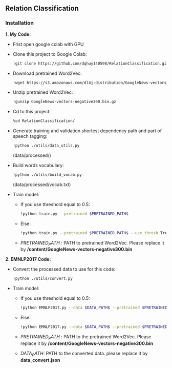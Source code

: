 ## Relation Classification 

### Installation

**1. My Code:**

- Frist open google colab with GPU

- Clone this project to Google Colab:

    ```bash
    !git clone https://github.com/dqhuy140598/RelationClassification.git
    ```

- Download pretrained Word2Vec:

    ```bash
    !wget https://s3.amazonaws.com/dl4j-distribution/GoogleNews-vectors-negative300.bin.gz
    ```

- Unzip pretrained Word2Vec:

    ```bash
    !gunzip GoogleNews-vectors-negative300.bin.gz
    ```

- Cd to this project:

    ```bash
    %cd RelationClassification/
    ```
    
- Generate training and validation shortest dependency path and part of speech tagging:

    ```bash
    !python ./utils/data_utils.py
    ```
    
    (data/processed/)

- Build words vocabulary:

    ```bash
    !python ./utils/build_vocab.py
    ```
    
    (data/processed/vocab.txt)

- Train model:

    - If you use threshold equal to 0.5:
    
        ```bash
        !python train.py --pretrained $PRETRAINED_PATH$
        ```
    
    - Else:
        
        ```bash
        !python train.py --pretrained $PRETRAINED_PATH$ --use_thresh True
        ```

    -   $PRETRAINED_PATH$ : PATH to pretrained Word2Vec. Please replace it by **/content/GoogleNews-vectors-negative300.bin**
    
**2. EMNLP2017 Code:**

- Convert the processed data to use for this code:

    ```bash
    !python ./utils/convert.py
    ```

- Train model:

    - If you use threshold equal to 0.5:
    
        ```bash
        !python EMNLP2017.py --data $DATA_PATH$ --pretrained $PRETRAINED_PATH$
        ```
    
    - Else:
        
        ```bash
        !python EMNLP2017.py --data $DATA_PATH$ --pretrained $PRETRAINED_PATH$ --use_thresh True
        ```

    -   $PRETRAINED_PATH$ : PATH to the pretrained Word2Vec. Please replace it by **/content/GoogleNews-vectors-negative300.bin**
    -   $DATA_PATH$: PATH to the converted data. please replace it by **data_convert.json**





 
